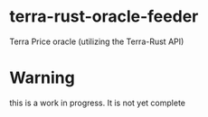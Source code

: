 # terra-rust-oracle-feeder
Terra Price oracle (utilizing the Terra-Rust API)

# Warning
this is a work in progress. It is not yet complete
